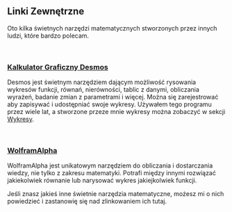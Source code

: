 ## Linki Zewnętrzne

Oto kilka świetnych narzędzi matematycznych stworzonych przez innych ludzi, które bardzo polecam.

<br/>

[<MdImage img="desmos-icon.png" alt="Desmos"></MdImage>](https://desmos.com/calculator)

### [Kalkulator Graficzny Desmos](https://desmos.com/calculator)

Desmos jest świetnym narzędziem dającym możliwość rysowania wykresów funkcji, równań, nierówności, tablic z danymi, obliczania wyrażeń, badanie zmian z parametrami i więcej. Można się zarejestrować aby zapisywać i udostępniać swoje wykresy. Używałem tego programu przez wiele lat, a stworzone przeze mnie wykresy można zobaczyć w sekcji [Wykresy](/graphs).

<br/>

[<MdImage img="wolframalpha-icon.png" alt="Desmos" width="256" height="125"></MdImage>](https://www.wolframalpha.com/)

### [WolframAlpha](https://www.wolframalpha.com/)

WolframAlpha jest unikatowym narzędziem do obliczania i dostarczania wiedzy, nie tylko z zakresu matematyki. Potrafi między innymi rozwiązać jakiekolwiek równanie lub narysować wykres jakiejkolwiek funkcji.

Jeśli znasz jakieś inne świetnie narzędzia matematyczne, możesz mi o nich powiedzieć i zastanowię się nad zlinkowaniem ich tutaj.
